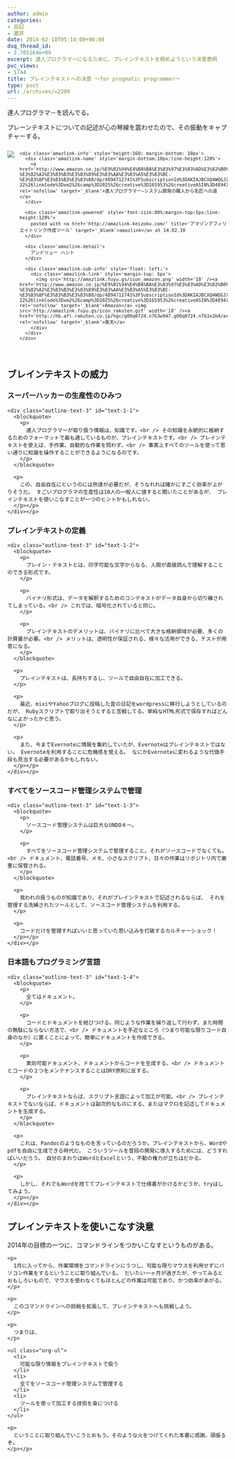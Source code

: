 ```yaml
---
author: admin
categories:
- 日記
- 書評
date: 2014-02-10T05:14:00+00:00
dsq_thread_id:
- 3.705164e+09
excerpt: 達人プログラマーになるために、プレインテキストを極めようという決意表明
pvc_views:
- 1744
title: プレインテキストへの決意 ～for progmatic programmer～
type: post
url: /archives/=2209
---
```


達人プログラマ－を読んでる。 

プレーンテキストについての記述が心の琴線を震わせたので、その振動をキャプチャーする。 

<div class='amazlink-box' style='text-align:left;padding-bottom:20px;font-size:small;/zoom: 1;overflow: hidden;'>
  <div class='amazlink-list' style='clear: both;'>
    <div class='amazlink-image' style='float:left;margin:0px 12px 1px 0px;'>
      <a href='http://www.amazon.co.jp/%E9%81%94%E4%BA%BA%E3%83%97%E3%83%AD%E3%82%B0%E3%83%A9%E3%83%9E%E3%83%BC%E2%80%95%E3%82%B7%E3%82%B9%E3%83%86%E3%83%A0%E9%96%8B%E7%99%BA%E3%81%AE%E8%81%B7%E4%BA%BA%E3%81%8B%E3%82%89%E5%90%8D%E5%8C%A0%E3%81%B8%E3%81%AE%E9%81%93-%E3%82%A2%E3%83%B3%E3%83%89%E3%83%AA%E3%83%A5%E3%83%BC-%E3%83%8F%E3%83%B3%E3%83%88/dp/4894712741%3FSubscriptionId%3DAKIAJBCXQ4WQGJ7WU3WA%26tag%3Dsleephacker-22%26linkCode%3Dxm2%26camp%3D2025%26creative%3D165953%26creativeASIN%3D4894712741' target='_blank' rel='nofollow'><img src='http://ecx.images-amazon.com/images/I/41HTQ8ZP3AL._SL160_.jpg' style='border: none;' /></a>
    </div>
    
    <div class='amazlink-info' style='height:160; margin-bottom: 10px'>
      <div class='amazlink-name' style='margin-bottom:10px;line-height:120%'>
        <a href='http://www.amazon.co.jp/%E9%81%94%E4%BA%BA%E3%83%97%E3%83%AD%E3%82%B0%E3%83%A9%E3%83%9E%E3%83%BC%E2%80%95%E3%82%B7%E3%82%B9%E3%83%86%E3%83%A0%E9%96%8B%E7%99%BA%E3%81%AE%E8%81%B7%E4%BA%BA%E3%81%8B%E3%82%89%E5%90%8D%E5%8C%A0%E3%81%B8%E3%81%AE%E9%81%93-%E3%82%A2%E3%83%B3%E3%83%89%E3%83%AA%E3%83%A5%E3%83%BC-%E3%83%8F%E3%83%B3%E3%83%88/dp/4894712741%3FSubscriptionId%3DAKIAJBCXQ4WQGJ7WU3WA%26tag%3Dsleephacker-22%26linkCode%3Dxm2%26camp%3D2025%26creative%3D165953%26creativeASIN%3D4894712741' rel='nofollow' target='_blank'>達人プログラマー―システム開発の職人から名匠への道</a>
      </div>
      
      <div class='amazlink-powered' style='font-size:80%;margin-top:5px;line-height:120%'>
        posted with <a href='http://amazlink.keizoku.com/' title='アマゾンアフィリエイトリンク作成ツール' target='_blank'>amazlink</a> at 14.02.10
      </div>
      
      <div class='amazlink-detail'>
        アンドリュー ハント
      </div>
      
      <div class='amazlink-sub-info' style='float: left;'>
        <div class='amazlink-link' style='margin-top: 5px'>
          <img src='http://amazlink.fuyu.gs/icon_amazon.png' width='18' /><a href='http://www.amazon.co.jp/%E9%81%94%E4%BA%BA%E3%83%97%E3%83%AD%E3%82%B0%E3%83%A9%E3%83%9E%E3%83%BC%E2%80%95%E3%82%B7%E3%82%B9%E3%83%86%E3%83%A0%E9%96%8B%E7%99%BA%E3%81%AE%E8%81%B7%E4%BA%BA%E3%81%8B%E3%82%89%E5%90%8D%E5%8C%A0%E3%81%B8%E3%81%AE%E9%81%93-%E3%82%A2%E3%83%B3%E3%83%89%E3%83%AA%E3%83%A5%E3%83%BC-%E3%83%8F%E3%83%B3%E3%83%88/dp/4894712741%3FSubscriptionId%3DAKIAJBCXQ4WQGJ7WU3WA%26tag%3Dsleephacker-22%26linkCode%3Dxm2%26camp%3D2025%26creative%3D165953%26creativeASIN%3D4894712741' rel='nofollow' target='_blank'>Amazon</a> <img src='http://amazlink.fuyu.gs/icon_rakuten.gif' width='18' /><a href='http://hb.afl.rakuten.co.jp/hgc/g00q0724.n763w947.g00q0724.n763x2b4/archives/c=http%3A%2F%2Fbooks.rakuten.co.jp%2Frb%2F1208338%2F&#038;m=http%3A%2F%2Fm.rakuten.co.jp%2Frms%2Fmsv%2FItem%3Fn%3D1208338%26surl%3Dbook' rel='nofollow' target='_blank'>楽天</a>
        </div>
      </div>
    </div>
  </div>
</div>

<div id="outline-container-sec-1" class="outline-2">
  <h2 id="sec-1">
    ブレインテキストの威力
  </h2>
  
  <div class="outline-text-2" id="text-1">
  </div>
  
  <div id="outline-container-sec-1-1" class="outline-3">
    <h3 id="sec-1-1">
      スーパーハッカーの生産性のひみつ
    </h3>
    
    <div class="outline-text-3" id="text-1-1">
      <blockquote>
        <p>
          達人プログラマーが取り扱う情報は、知識です。<br /> その知識を永続的に格納するためのフォーマットで最も適しているものが、プレインテキストです。<br /> プレインテキストを使えば、手作業、自動的な作業を問わず、<br /> 事実上すべてのツールを使って思い通りに知識を操作することができるようになるのです。
        </p>
      </blockquote>
      
      <p>
        この、自由自在にというのには熟達が必要だが、そうなれれば確かにすごく効率が上がりそうだ。 すごいブログラマの生産性は10人の一般人に値すると聞いたことがあるが、 プレインテキストを使いこなすことが一つのヒントかもしれない。
      </p></p>
    </div></p>
  </div>
  
  <div id="outline-container-sec-1-2" class="outline-3">
    <h3 id="sec-1-2">
      プレインテキストの定義
    </h3>
    
    <div class="outline-text-3" id="text-1-2">
      <blockquote>
        <p>
          プレイン・テキストとは、印字可能な文字からなる、人間が直接読んで理解することのできる形式です。
        </p>
        
        <p>
          バイナリ形式は、データを解釈するためのコンテキストがデータ自身から切り離されてしまっている。<br /> これでは、暗号化されていると同じ。
        </p>
        
        <p>
          プレインテキストのデメリットは、バイナリに比べて大きな格納領域が必要、多くの計算量が必要。<br /> メリットは、透明性が保証される、様々な活用ができる、テストが用意になる。
        </p>
      </blockquote>
      
      <p>
        プレインテキストは、長持ちするし、ツールで自由自在に加工できる。
      </p>
      
      <p>
        最近、mixiやYahooブログに投稿した昔の日記をwordpressに移行しようとしているのだが、 Rubyスクリプトで取り出そうとすると苦戦してる。単純なHTML形式で保存すればどんなによかったかと思う。
      </p>
      
      <p>
        また、今までEvernoteに情報を集約していたが、Evernoteはプレインテキストではない。 Evernoteを利用することに危機感を覚える。 なにかEvernoteに変わるような代価手段も見当する必要があるかもしれない。
      </p></p>
    </div></p>
  </div>
  
  <div id="outline-container-sec-1-3" class="outline-3">
    <h3 id="sec-1-3">
      すべてをソースコード管理システムで管理
    </h3>
    
    <div class="outline-text-3" id="text-1-3">
      <blockquote>
        <p>
          ソースコード管理システムは巨大なUNDOキー。
        </p>
        
        <p>
          すべてをソースコード管理システムで管理すること。それがソースコードでなくても。<br /> ドキュメント、電話番号、メモ、小さなスクリプト、日々の作業はリポジトリ内で厳重に保管される。
        </p>
      </blockquote>
      
      <p>
        我われの扱うものが知識であり、それがプレインテキストで記述されるならば、 それを管理する洗練されたツールとして、ソースコード管理システムを利用する。
      </p>
      
      <p>
        コードだけを管理すればいいと思っていた思い込みを打破するカルチャーショック！
      </p></p>
    </div></p>
  </div>
  
  <div id="outline-container-sec-1-4" class="outline-3">
    <h3 id="sec-1-4">
      日本語もプログラミング言語
    </h3>
    
    <div class="outline-text-3" id="text-1-4">
      <blockquote>
        <p>
          全てはドキュメント。
        </p>
        
        <p>
          コードとドキュメントを結びつける。同じような作業を繰り返して行わず、また時間の無駄にならない方法で、<br /> ドキュメントを手近なところ（つまり可能な限りコード自身のなか）に置くことによって、簡単にドキュメントを作成できる。
        </p>
        
        <p>
          実効可能ドキュメント、ドキュメントからコードを生成する。<br /> ドキュメントとコードの２つをメンテナンスすることはDRY原則に反する。
        </p>
        
        <p>
          プレインテキストならば、スクリプト言語によって加工が可能。<br /> プレインテキストでないならば、ドキュメントは副次的なものにする、またはマクロを記述してドキュメントを生成する。
        </p>
      </blockquote>
      
      <p>
        これは、Pandocのようなものを言っているのだろうか。プレインテキストから、Wordやpdfを自由に生成できる時代だ。 こういうツールを普段の開発に導入するためには、どうすればいいだろう。 自分のまわりはWordとExcelという、不動の権力が立ちはだかる。
      </p>
      
      <p>
        しかし、それでもWordを捨ててプレインテキストで仕様書がかけるかどうか、tryはしてみよう。
      </p></p>
    </div></p>
  </div></p>
</div>

<div id="outline-container-sec-2" class="outline-2">
  <h2 id="sec-2">
    プレインテキストを使いこなす決意
  </h2>
  
  <div class="outline-text-2" id="text-2">
    <p>
      2014年の目標の一つに、コマンドラインをつかいこなすというものがある。
    </p>
    
    <p>
      1月に入ってから、作業環境をコマンドラインにうつし、可能な限りマウスを利用せずにパソコン作業をするということに取り組んでいる。 だいたい一ヶ月が過ぎたが、やってみるとおもしろいもので、マウスを使わなくてもほとんどの作業は可能であり、かつ効率があがる。
    </p>
    
    <p>
      このコマンドラインへの挑戦を拡張して、プレインテキストへも挑戦しよう。
    </p>
    
    <p>
      つまりは、
    </p>
    
    <ul class="org-ul">
      <li>
        可能な限り情報をプレインテキストで扱う
      </li>
      <li>
        全てをソースコード管理システムで管理する
      </li>
      <li>
        ツールを使って加工する技術を身につける
      </li>
    </ul>
    
    <p>
      ということに取り組んでいこうとおもう。そのような火をつけてくれた本書に感謝。頑張るぞ。
    </p></p>
  </div></p>
</div>